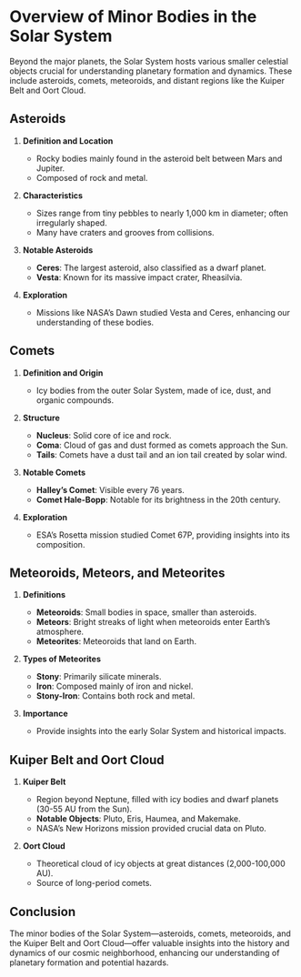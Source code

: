 # Overview of Minor Bodies in the Solar System

Beyond the major planets, the Solar System hosts various smaller celestial objects crucial for understanding planetary formation and dynamics. These include asteroids, comets, meteoroids, and distant regions like the Kuiper Belt and Oort Cloud.

## Asteroids

1. **Definition and Location**
   - Rocky bodies mainly found in the asteroid belt between Mars and Jupiter.
   - Composed of rock and metal.

2. **Characteristics**
   - Sizes range from tiny pebbles to nearly 1,000 km in diameter; often irregularly shaped.
   - Many have craters and grooves from collisions.

3. **Notable Asteroids**
   - **Ceres**: The largest asteroid, also classified as a dwarf planet.
   - **Vesta**: Known for its massive impact crater, Rheasilvia.

4. **Exploration**
   - Missions like NASA’s Dawn studied Vesta and Ceres, enhancing our understanding of these bodies.

## Comets

1. **Definition and Origin**
   - Icy bodies from the outer Solar System, made of ice, dust, and organic compounds.

2. **Structure**
   - **Nucleus**: Solid core of ice and rock.
   - **Coma**: Cloud of gas and dust formed as comets approach the Sun.
   - **Tails**: Comets have a dust tail and an ion tail created by solar wind.

3. **Notable Comets**
   - **Halley’s Comet**: Visible every 76 years.
   - **Comet Hale-Bopp**: Notable for its brightness in the 20th century.

4. **Exploration**
   - ESA’s Rosetta mission studied Comet 67P, providing insights into its composition.

## Meteoroids, Meteors, and Meteorites

1. **Definitions**
   - **Meteoroids**: Small bodies in space, smaller than asteroids.
   - **Meteors**: Bright streaks of light when meteoroids enter Earth’s atmosphere.
   - **Meteorites**: Meteoroids that land on Earth.

2. **Types of Meteorites**
   - **Stony**: Primarily silicate minerals.
   - **Iron**: Composed mainly of iron and nickel.
   - **Stony-Iron**: Contains both rock and metal.

3. **Importance**
   - Provide insights into the early Solar System and historical impacts.

## Kuiper Belt and Oort Cloud

1. **Kuiper Belt**
   - Region beyond Neptune, filled with icy bodies and dwarf planets (30-55 AU from the Sun).
   - **Notable Objects**: Pluto, Eris, Haumea, and Makemake.
   - NASA’s New Horizons mission provided crucial data on Pluto.

2. **Oort Cloud**
   - Theoretical cloud of icy objects at great distances (2,000-100,000 AU).
   - Source of long-period comets.

## Conclusion

The minor bodies of the Solar System—asteroids, comets, meteoroids, and the Kuiper Belt and Oort Cloud—offer valuable insights into the history and dynamics of our cosmic neighborhood, enhancing our understanding of planetary formation and potential hazards.
